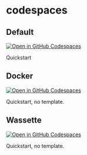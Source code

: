 # codespaces

## Default

[![Open in GitHub Codespaces](https://github.com/codespaces/badge.svg)](https://codespaces.new/asw101/codespaces?quickstart=1)

Quickstart

## Docker

[![Open in GitHub Codespaces](https://github.com/codespaces/badge.svg)](https://codespaces.new/asw101/codespaces?template=false&quickstart=1&devcontainer_path=.devcontainer%2Fdocker%2Fdevcontainer.json)

Quickstart, no template.

## Wassette
[![Open in GitHub Codespaces](https://github.com/codespaces/badge.svg)](https://codespaces.new/asw101/codespaces?template=false&quickstart=1&devcontainer_path=.devcontainer%2Fwassette%2Fdevcontainer.json)
 
Quickstart, no template.